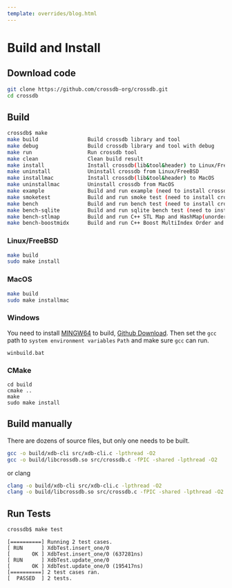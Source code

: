 ```yaml
---
template: overrides/blog.html
---
```


# Build and Install

## Download code

```bash
git clone https://github.com/crossdb-org/crossdb.git
cd crossdb
```

## Build

```bash
crossdb$ make
make build                Build crossdb library and tool
make debug                Build crossdb library and tool with debug
make run                  Run crossdb tool
make clean                Clean build result
make install              Install crossdb(lib&tool&header) to Linux/FreeBSD
make uninstall            Uninstall crossdb from Linux/FreeBSD
make installmac           Install crossdb(lib&tool&header) to MacOS
make uninstallmac         Uninstall crossdb from MacOS
make example              Build and run example (need to install crossdb first)
make smoketest            Build and run smoke test (need to install crossdb first)
make bench                Build and run bench test (need to install crossdb first)
make bench-sqlite         Build and run sqlite bench test (need to install sqlite3 first)
make bench-stlmap         Build and run C++ STL Map and HashMap(unordered_map) bench test
make bench-boostmidx      Build and run C++ Boost MultiIndex Order and Hash bench test
```

### Linux/FreeBSD

```bash
make build
sudo make install
```

### MacOS

```bash
make build
sudo make installmac
```

### Windows

You need to install [MINGW64](https://www.mingw-w64.org/) to build, [Github Download](https://github.com/niXman/mingw-builds-binaries/releases).
Then set the `gcc` path to `system environment variables` `Path` and make sure `gcc` can run.

```
winbuild.bat
```

### CMake
```
cd build
cmake ..
make
sudo make install
```

## Build manually

There are dozens of source files, but only one needs to be built.

```bash
gcc -o build/xdb-cli src/xdb-cli.c -lpthread -O2
gcc -o build/libcrossdb.so src/crossdb.c -fPIC -shared -lpthread -O2
```

or clang

```bash
clang -o build/xdb-cli src/xdb-cli.c -lpthread -O2
clang -o build/libcrossdb.so src/crossdb.c -fPIC -shared -lpthread -O2
```

## Run Tests

```bash
crossdb$ make test
```

```
[==========] Running 2 test cases.
[ RUN      ] XdbTest.insert_one/0
[       OK ] XdbTest.insert_one/0 (637281ns)
[ RUN      ] XdbTest.update_one/0
[       OK ] XdbTest.update_one/0 (195417ns)
[==========] 2 test cases ran.
[  PASSED  ] 2 tests.
```
